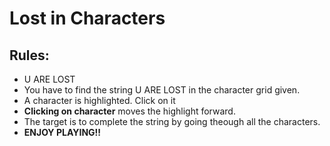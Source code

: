 # Lost in Characters

## Rules:

- U ARE LOST
- You have to find the string U ARE LOST in the character grid given.
- A character is highlighted. Click on it
- **Clicking on character** moves the highlight forward.
- The target is to complete the string by going theough all the characters.
- **ENJOY PLAYING!!**